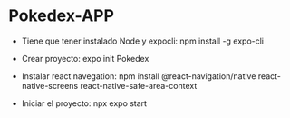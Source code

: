 # Pokedex-APP

- Tiene que tener instalado Node y expocli:
  npm install -g expo-cli

- Crear proyecto: expo init Pokedex

- Instalar react navegation: npm install @react-navigation/native react-native-screens react-native-safe-area-context

- Iniciar el proyecto: npx expo start
